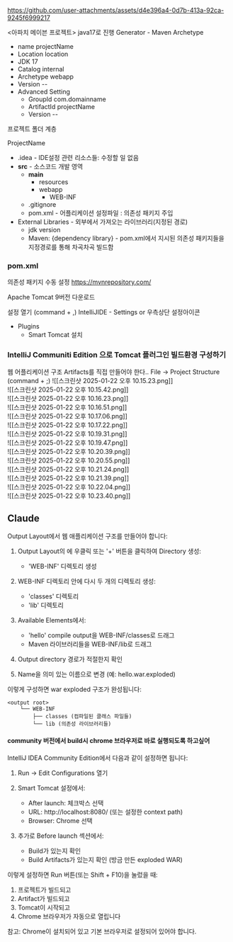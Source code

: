 
https://github.com/user-attachments/assets/d4e396a4-0d7b-413a-92ca-9245f6999217

<아파치 메이븐 프로젝트>
java17로 진행
Generator - Maven Archetype 
- name projectName
- Location location
- JDK 17
- Catalog internal
- Archetype webapp
- Version --
- Advanced Setting
	- GroupId com.domainname
	- ArtifactId projectName
	- Version --




프로젝트 폴더 계층

ProjectName
- .idea - IDE설정 관련 리소스들: 수정할 일 없음
- **src** - 소스코드 개발 영역
	- **main**
		- resources
		- webapp
			- WEB-INF
	- .gitignore
	- pom.xml - 어플리케이션 설정파일 : 의존성 패키지 주입
- External Libraries - 외부에서 가져오는 라이브러리(지정된 경로)
	- jdk version 
	- Maven: {dependency library} - pom.xml에서 지시된 의존성 패키지들을 지정경로를 통해 차곡차곡 빌드함


### pom.xml
의존성 패키지 수동 설정
https://mvnrepository.com/

Apache Tomcat 9버전 다운로드

설정 열기 (command + ,)
IntelliJIDE - Settings  or  우측상단 설정아이콘 
- Plugins
	- Smart Tomcat 설치


### IntelliJ Communiti Edition 으로 Tomcat 플러그인 빌드환경 구성하기

웹 어플리케이션 구조 Artifacts를 직접 만들어야 한다..
File -> Project Structure (command + ;)
![[스크린샷 2025-01-22 오후 10.15.23.png]]  
![[스크린샷 2025-01-22 오후 10.15.42.png]]  
![[스크린샷 2025-01-22 오후 10.16.23.png]]  
![[스크린샷 2025-01-22 오후 10.16.51.png]]  
![[스크린샷 2025-01-22 오후 10.17.06.png]]  
![[스크린샷 2025-01-22 오후 10.17.22.png]]  
![[스크린샷 2025-01-22 오후 10.19.31.png]]  
![[스크린샷 2025-01-22 오후 10.19.47.png]]  
![[스크린샷 2025-01-22 오후 10.20.39.png]]  
![[스크린샷 2025-01-22 오후 10.20.55.png]]  
![[스크린샷 2025-01-22 오후 10.21.24.png]]  
![[스크린샷 2025-01-22 오후 10.21.39.png]]  
![[스크린샷 2025-01-22 오후 10.22.04.png]]  
![[스크린샷 2025-01-22 오후 10.23.40.png]]  


Claude
--
Output Layout에서 웹 애플리케이션 구조를 만들어야 합니다:

1. Output Layout의 <output root>에 우클릭 또는 '+' 버튼을 클릭하여 Directory 생성:
   - 'WEB-INF' 디렉토리 생성

2. WEB-INF 디렉토리 안에 다시 두 개의 디렉토리 생성:
   - 'classes' 디렉토리
   - 'lib' 디렉토리 

3. Available Elements에서:
   - 'hello' compile output을 WEB-INF/classes로 드래그
   - Maven 라이브러리들을 WEB-INF/lib로 드래그

4. Output directory 경로가 적절한지 확인

5. Name을 의미 있는 이름으로 변경 (예: hello.war.exploded)

이렇게 구성하면 war exploded 구조가 완성됩니다:
```
<output root>
    └── WEB-INF
        ├── classes (컴파일된 클래스 파일들)
        └── lib (의존성 라이브러리들)
```


#### community 버전에서 build시 chrome 브라우저로 바로 실행되도록 하고싶어

IntelliJ IDEA Community Edition에서 다음과 같이 설정하면 됩니다:

1. Run → Edit Configurations 열기

2. Smart Tomcat 설정에서:
   - After launch: 체크박스 선택
   - URL: http://localhost:8080/ (또는 설정한 context path)
   - Browser: Chrome 선택
   
3. 추가로 Before launch 섹션에서:
   - Build가 있는지 확인
   - Build Artifacts가 있는지 확인 (방금 만든 exploded WAR)

이렇게 설정하면 Run 버튼(또는 Shift + F10)을 눌렀을 때:
1. 프로젝트가 빌드되고
2. Artifact가 빌드되고
3. Tomcat이 시작되고
4. Chrome 브라우저가 자동으로 열립니다

참고: Chrome이 설치되어 있고 기본 브라우저로 설정되어 있어야 합니다.
